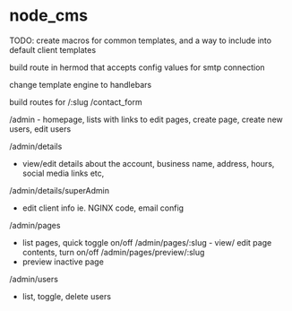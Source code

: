 # node_cms

TODO:
create macros for common templates, and a way to include into default client templates

build route in hermod that accepts config values for smtp connection

change template engine to handlebars

build routes for
/:slug
/contact_form

/admin
	- homepage, lists with links to edit pages, create page, create new users, edit users

/admin/details
 - view/edit details about the account, business name, address, hours, social media links etc,

/admin/details/superAdmin
 - edit client info ie. NGINX code, email config

/admin/pages
 - list pages, quick toggle on/off
	/admin/pages/:slug
 		- view/ edit page contents, turn on/off
	/admin/pages/preview/:slug
  - preview inactive page

/admin/users
 - list, toggle, delete users
